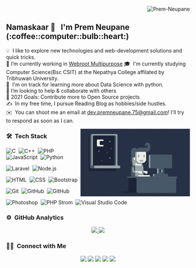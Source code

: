<p align="right"> <img src="https://komarev.com/ghpvc/?username=Prem-Neupane&label=Views&color=blue&style=plastic" alt="Prem-Neupane" /> </p>
<h2> Namaskaar 🙏&nbsp;&nbsp; I'm Prem Neupane (:coffee::computer::bulb::heart:)</h2>

💡 &nbsp;I like to explore new technologies and web-development solutions and quick tricks.\
🔭 I’m currently working in [Webroot Multipurpose](http://webrootnepal.com/)
🎓 &nbsp;I'm currently studying Computer Science(Bsc CSIT) at the Nepathya College affilated by Tribhuwan University.\
🌱 &nbsp;I'm on track for learning more about Data Science with python.\
👯 I’m looking to help & collaborate with others\
🥅 2021 Goals: Contribute more to Open Source projects\
✍️ &nbsp;In my free time, I pursue Reading Blog as hobbies/side hustles.\
✉️ &nbsp;You can shoot me an email at dev.premneupane.75@gmail.com! I'll try to respond as soon as I can.
<!-- 📄 &nbsp;Please have a look at my [Résumé](https://www.premneupane.com.np/resume.html) for more details about me. I'm open to feedback and suggestions! -->

<img alt="Night Coding" src="https://raw.githubusercontent.com/AVS1508/AVS1508/master/assets/Night-Coding.gif" align="right"/>

### 🛠 &nbsp;Tech Stack
![C](https://img.shields.io/badge/-C-05122A?style=flat&logo=C&logoColor=A8B9CC)&nbsp;
![C++](https://img.shields.io/badge/-C++-05122A?style=flat&logo=C%2B%2B&logoColor=00599C)&nbsp;
![PHP](https://img.shields.io/badge/-PHP-05122A?style=flat&logo=C%2B%2B&logoColor=00599C)&nbsp;
![JavaScript](https://img.shields.io/badge/-JavaScript-05122A?style=flat&logo=javascript)&nbsp;
![Python](https://img.shields.io/badge/-Python-05122A?style=flat&logo=python)&nbsp;
 
![Laravel](https://img.shields.io/badge/-Laravel-05122A?style=flat&logo=Laravel)&nbsp;
![Node.js](https://img.shields.io/badge/-Node.js-05122A?style=flat&logo=node.js)&nbsp;

![HTML](https://img.shields.io/badge/-HTML-05122A?style=flat&logo=HTML5)&nbsp;
![CSS](https://img.shields.io/badge/-CSS-05122A?style=flat&logo=CSS3&logoColor=1572B6)&nbsp;
![Bootstrap](https://img.shields.io/badge/-Bootstrap-05122A?style=flat&logo=bootstrap&logoColor=563D7C)&nbsp;

![Git](https://img.shields.io/badge/-Git-05122A?style=flat&logo=git)&nbsp;
![GitHub](https://img.shields.io/badge/-GitHub-05122A?style=flat&logo=github)&nbsp;
![GitHub](https://img.shields.io/badge/-BitBucket-05122A?style=flat&logo=bitbucket)&nbsp;

![Photoshop](https://img.shields.io/badge/-Photoshop-05122A?style=flat&logo=adobe-photoshop)&nbsp;
![PHP Strom](https://img.shields.io/badge/-PHPStrom-05122A?style=flat&logo=PhpStorm)&nbsp;
![Visual Studio Code](https://img.shields.io/badge/-Visual%20Studio%20Code-05122A?style=flat&logo=visual-studio-code&logoColor=007ACC)&nbsp;


### ⚙️ &nbsp;GitHub Analytics

<p align="center">
<a href="https://github.com/Prem-Neupane">
  <img height="180em" src="https://github-readme-stats-eight-theta.vercel.app/api?username=Prem-Neupane&show_icons=true&theme=algolia&include_all_commits=true&count_private=true"/>
  <img height="180em" src="https://github-readme-stats-eight-theta.vercel.app/api/top-langs/?username=Prem-Neupane&layout=compact&langs_count=8&theme=algolia"/>
</a>
</p>

### 🤝🏻 &nbsp;Connect with Me

<p align="center">
<a href="https://www.premneupane.com.np"><img src="https://img.shields.io/badge/-premneupane.com.np-3423A6?style=flat&logo=Google-Chrome&logoColor=white"/></a>
<a href="https://www.linkedin.com/in/prem-n-661301169/"><img src="https://img.shields.io/badge/-Prem%20Neupane-0077B5?style=flat&logo=Linkedin&logoColor=white"/></a>
<a href="mailto:dev.prem.75@gmail.com"><img src="https://img.shields.io/badge/-dev.premneupane75@gmail.com-D14836?style=flat&logo=Gmail&logoColor=white"/></a>
<a href="https://www.instagram.com/dev_prem75/"><img src="https://img.shields.io/badge/-@dev_prem75-E4405F?style=flat&logo=Instagram&logoColor=white"/></a>
<a href="https://www.facebook.com/premneupane.dev/"><img src="https://img.shields.io/badge/-@premneupane-1877F2?style=flat&logo=Facebook&logoColor=white"/></a>
</p>
